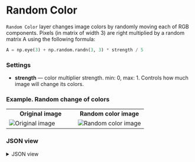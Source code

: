 # Random Color

`Random Color` layer changes image colors by randomly moving each of RGB components.
Pixels (in matrix of width 3) are right multiplied by a random matrix A using the following formula:

```python
A = np.eye(3) + np.random.randn(3, 3) * strength / 5
```

### Settings

- **strength** — color multiplier strength. min: 0, max: 1. Controls how much image will change its colors.

### Example. Random change of colors

<table>
<tr>
<td style="text-align:center; width:50%"><strong>Original image</strong></td>
<td style="text-align:center; width:50%"><strong>Random color image</strong></td>
</tr>
<tr>
<td> <img src="https://github.com/supervisely-ecosystem/ml-nodes/assets/79905215/2a7ef9e3-1dba-488a-abf1-ded6d0fd1a87" alt="Original image" /> </td>
<td> <img src="https://github.com/supervisely-ecosystem/ml-nodes/assets/79905215/9c0c1789-f40f-4816-9894-c16c70d5d6a2" alt="Random color image" /> </td>
</tr>
</table>

### JSON view

<details>
  <summary>JSON view</summary>
  <pre>
{
  "action": "random_color",
  "src": ["$data_12"],
  "dst": "$random_color_21",
  "settings": {
    "strength": 0.65
  }
}
</pre>
</details>

